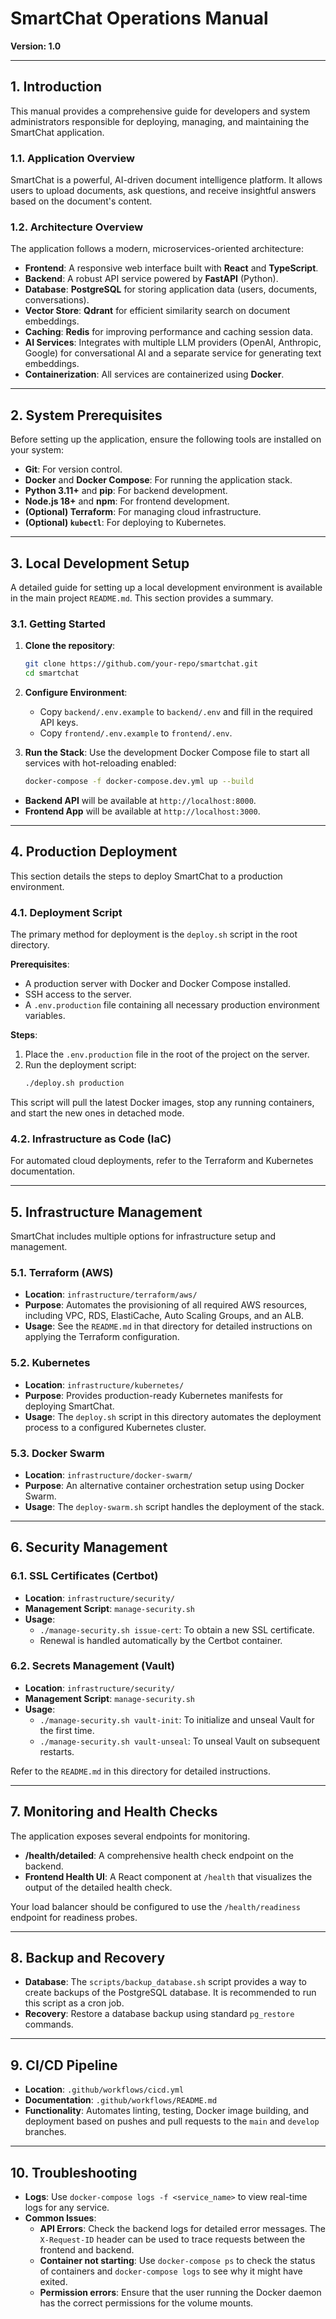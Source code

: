 # SmartChat Operations Manual

**Version: 1.0**

---

## 1. Introduction

This manual provides a comprehensive guide for developers and system administrators responsible for deploying, managing, and maintaining the SmartChat application.

### 1.1. Application Overview

SmartChat is a powerful, AI-driven document intelligence platform. It allows users to upload documents, ask questions, and receive insightful answers based on the document's content.

### 1.2. Architecture Overview

The application follows a modern, microservices-oriented architecture:

-   **Frontend**: A responsive web interface built with **React** and **TypeScript**.
-   **Backend**: A robust API service powered by **FastAPI** (Python).
-   **Database**: **PostgreSQL** for storing application data (users, documents, conversations).
-   **Vector Store**: **Qdrant** for efficient similarity search on document embeddings.
-   **Caching**: **Redis** for improving performance and caching session data.
-   **AI Services**: Integrates with multiple LLM providers (OpenAI, Anthropic, Google) for conversational AI and a separate service for generating text embeddings.
-   **Containerization**: All services are containerized using **Docker**.

---

## 2. System Prerequisites

Before setting up the application, ensure the following tools are installed on your system:

-   **Git**: For version control.
-   **Docker** and **Docker Compose**: For running the application stack.
-   **Python 3.11+** and **pip**: For backend development.
-   **Node.js 18+** and **npm**: For frontend development.
-   **(Optional) Terraform**: For managing cloud infrastructure.
-   **(Optional) `kubectl`**: For deploying to Kubernetes.

---

## 3. Local Development Setup

A detailed guide for setting up a local development environment is available in the main project `README.md`. This section provides a summary.

### 3.1. Getting Started

1.  **Clone the repository**:
    ```bash
    git clone https://github.com/your-repo/smartchat.git
    cd smartchat
    ```

2.  **Configure Environment**:
    -   Copy `backend/.env.example` to `backend/.env` and fill in the required API keys.
    -   Copy `frontend/.env.example` to `frontend/.env`.

3.  **Run the Stack**:
    Use the development Docker Compose file to start all services with hot-reloading enabled:
    ```bash
    docker-compose -f docker-compose.dev.yml up --build
    ```

-   **Backend API** will be available at `http://localhost:8000`.
-   **Frontend App** will be available at `http://localhost:3000`.

---

## 4. Production Deployment

This section details the steps to deploy SmartChat to a production environment.

### 4.1. Deployment Script

The primary method for deployment is the `deploy.sh` script in the root directory.

**Prerequisites**:
-   A production server with Docker and Docker Compose installed.
-   SSH access to the server.
-   A `.env.production` file containing all necessary production environment variables.

**Steps**:
1.  Place the `.env.production` file in the root of the project on the server.
2.  Run the deployment script:
    ```bash
    ./deploy.sh production
    ```
This script will pull the latest Docker images, stop any running containers, and start the new ones in detached mode.

### 4.2. Infrastructure as Code (IaC)

For automated cloud deployments, refer to the Terraform and Kubernetes documentation.

---

## 5. Infrastructure Management

SmartChat includes multiple options for infrastructure setup and management.

### 5.1. Terraform (AWS)

-   **Location**: `infrastructure/terraform/aws/`
-   **Purpose**: Automates the provisioning of all required AWS resources, including VPC, RDS, ElastiCache, Auto Scaling Groups, and an ALB.
-   **Usage**: See the `README.md` in that directory for detailed instructions on applying the Terraform configuration.

### 5.2. Kubernetes

-   **Location**: `infrastructure/kubernetes/`
-   **Purpose**: Provides production-ready Kubernetes manifests for deploying SmartChat.
-   **Usage**: The `deploy.sh` script in this directory automates the deployment process to a configured Kubernetes cluster.

### 5.3. Docker Swarm

-   **Location**: `infrastructure/docker-swarm/`
-   **Purpose**: An alternative container orchestration setup using Docker Swarm.
-   **Usage**: The `deploy-swarm.sh` script handles the deployment of the stack.

---

## 6. Security Management

### 6.1. SSL Certificates (Certbot)

-   **Location**: `infrastructure/security/`
-   **Management Script**: `manage-security.sh`
-   **Usage**:
    -   `./manage-security.sh issue-cert`: To obtain a new SSL certificate.
    -   Renewal is handled automatically by the Certbot container.

### 6.2. Secrets Management (Vault)

-   **Location**: `infrastructure/security/`
-   **Management Script**: `manage-security.sh`
-   **Usage**:
    -   `./manage-security.sh vault-init`: To initialize and unseal Vault for the first time.
    -   `./manage-security.sh vault-unseal`: To unseal Vault on subsequent restarts.

Refer to the `README.md` in this directory for detailed instructions.

---

## 7. Monitoring and Health Checks

The application exposes several endpoints for monitoring.

-   **/health/detailed**: A comprehensive health check endpoint on the backend.
-   **Frontend Health UI**: A React component at `/health` that visualizes the output of the detailed health check.

Your load balancer should be configured to use the `/health/readiness` endpoint for readiness probes.

---

## 8. Backup and Recovery

-   **Database**: The `scripts/backup_database.sh` script provides a way to create backups of the PostgreSQL database. It is recommended to run this script as a cron job.
-   **Recovery**: Restore a database backup using standard `pg_restore` commands.

---

## 9. CI/CD Pipeline

-   **Location**: `.github/workflows/cicd.yml`
-   **Documentation**: `.github/workflows/README.md`
-   **Functionality**: Automates linting, testing, Docker image building, and deployment based on pushes and pull requests to the `main` and `develop` branches.

---

## 10. Troubleshooting

-   **Logs**: Use `docker-compose logs -f <service_name>` to view real-time logs for any service.
-   **Common Issues**:
    -   **API Errors**: Check the backend logs for detailed error messages. The `X-Request-ID` header can be used to trace requests between the frontend and backend.
    -   **Container not starting**: Use `docker-compose ps` to check the status of containers and `docker-compose logs` to see why it might have exited.
    -   **Permission errors**: Ensure that the user running the Docker daemon has the correct permissions for the volume mounts. 